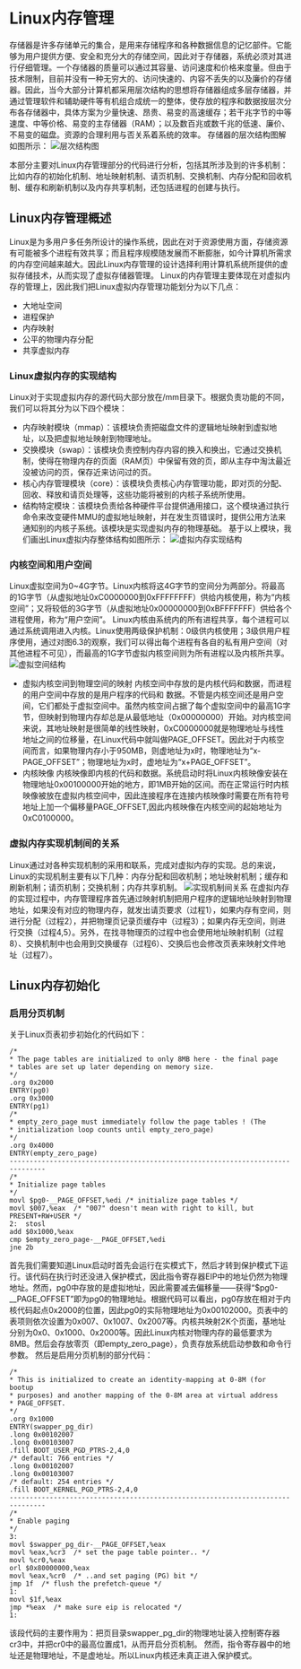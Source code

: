 ﻿# Linux内存管理
存储器是许多存储单元的集合，是用来存储程序和各种数据信息的记忆部件。它能够为用户提供方便、安全和充分大的存储空间，因此对于存储器，系统必须对其进行仔细管理。一个存储器的质量可以通过其容量、访问速度和价格来度量。但由于技术限制，目前并没有一种无穷大的、访问快速的、内容不丢失的以及廉价的存储器。因此，当今大部分计算机都采用层次结构的思想将存储器组成多层存储器，并通过管理软件和辅助硬件等有机组合成统一的整体，使存放的程序和数据按层次分布各存储器中，具体方案为少量快速、昂贵、易变的高速缓存；若干兆字节的中等速度、中等价格、易变的主存储器（RAM）；以及数百兆或数千兆的低速、廉价、不易变的磁盘。资源的合理利用与否关系着系统的效率。
存储器的层次结构图解如图所示：
![层次结构图](images/6_1.jpg)

本部分主要对Linux内存管理部分的代码进行分析，包括其所涉及到的许多机制：比如内存的初始化机制、地址映射机制、请页机制、交换机制、内存分配和回收机制、缓存和刷新机制以及内存共享机制，还包括进程的创建与执行。
## Linux内存管理概述
Linux是为多用户多任务所设计的操作系统，因此在对于资源使用方面，存储资源有可能被多个进程有效共享；而且程序规模随发展而不断膨胀，如今计算机所需求的内存空间越来越大。因此Linux内存管理的设计选择利用计算机系统所提供的虚拟存储技术，从而实现了虚拟存储器管理。
Linux的内存管理主要体现在对虚拟内存的管理上，因此我们把Linux虚拟内存管理功能划分为以下几点：
* 大地址空间
* 进程保护
* 内存映射
* 公平的物理内存分配
* 共享虚拟内存
### Linux虚拟内存的实现结构
Linux对于实现虚拟内存的源代码大部分放在/mm目录下。根据负责功能的不同，我们可以将其分为以下四个模块：
* 内存映射模块（mmap）：该模块负责把磁盘文件的逻辑地址映射到虚拟地址，以及把虚拟地址映射到物理地址。
* 交换模块（swap）：该模块负责控制内存内容的换入和换出，它通过交换机制，使得在物理内存的页面（RAM页）中保留有效的页，即从主存中淘汰最近没被访问的页，保存近来访问过的页。
* 核心内存管理模块（core）：该模块负责核心内存管理功能，即对页的分配、回收、释放和请页处理等，这些功能将被别的内核子系统所使用。
* 结构特定模块：该模块负责给各种硬件平台提供通用接口，这个模块通过执行命令来改变硬件MMU的虚拟地址映射，并在发生页错误时，提供公用方法来通知别的内核子系统。该模块是实现虚拟内存的物理基础。
基于以上模块，我们画出Linux虚拟内存整体结构如图所示：
![虚拟内存实现结构](images/6_2.jpg)
### 内核空间和用户空间
Linux虚拟空间为0~4G字节。Linux内核将这4G字节的空间分为两部分。将最高的1G字节（从虚拟地址0xC0000000到0xFFFFFFFF）供给内核使用，称为“内核空间”；又将较低的3G字节（从虚拟地址0x00000000到0xBFFFFFFF）供给各个进程使用，称为“用户空间”。
Linux内核由系统内的所有进程共享，每个进程可以通过系统调用进入内核。Linux使用两级保护机制：0级供内核使用；3级供用户程序使用，通过对图6.3的观察，我们可以得出每个进程有各自的私有用户空间（对其他进程不可见），而最高的1G字节虚拟内核空间则为所有进程以及内核所共享。
![虚拟空间结构](images/6_3.jpg)
* 虚拟内核空间到物理空间的映射
内核空间中存放的是内核代码和数据，而进程的用户空间中存放的是用户程序的代码和 数据。不管是内核空间还是用户空间，它们都处于虚拟空间中。虽然内核空间占据了每个虚拟空间中的最高1G字节，但映射到物理内存却总是从最低地址（0x00000000）开始。对内核空间来说，其地址映射是很简单的线性映射，0xC0000000就是物理地址与线性地址之间的位移量，在Linux代码中就叫做PAGE_OFFSET。因此对于内核空间而言，如果物理内存小于950MB，则虚地址为x时，物理地址为“x-PAGE_OFFSET”；物理地址为x时，虚地址为“x+PAGE_OFFSET”。
* 内核映像
内核映像即内核的代码和数据。系统启动时将Linux内核映像安装在物理地址0x00100000开始的地方，即1MB开始的区间。而在正常运行时内核映像被放在虚拟内核空间中，因此连接程序在连接内核映像时需要在所有符号地址上加一个偏移量PAGE_OFFSET,因此内核映像在内核空间的起始地址为0xC0100000。
### 虚拟内存实现机制间的关系
Linux通过对各种实现机制的采用和联系，完成对虚拟内存的实现。总的来说，Linux的实现机制主要有以下几种：内存分配和回收机制；地址映射机制；缓存和刷新机制；请页机制；交换机制；内存共享机制。
![实现机制间关系](images/6_4.jpg)
在虚拟内存的实现过程中，内存管理程序首先通过映射机制把用户程序的逻辑地址映射到物理地址，如果没有对应的物理内存，就发出请页要求（过程1），如果内存有空间，则进行分配（过程2），并把物理页记录页缓存中（过程3）；如果内存无空间，则进行交换（过程4,5）。另外，在找寻物理页的过程中也会使用地址映射机制（过程8）、交换机制中也会用到交换缓存（过程6）、交换后也会修改页表来映射文件地址（过程7）。
## Linux内存初始化
### 启用分页机制
关于Linux页表初步初始化的代码如下：
```
/*
* The page tables are initialized to only 8MB here - the final page
* tables are set up later depending on memory size.
*/
.org 0x2000
ENTRY(pg0)
.org 0x3000
ENTRY(pg1)
/*
* empty_zero_page must immediately follow the page tables ! (The
* initialization loop counts until empty_zero_page)
*/
.org 0x4000
ENTRY(empty_zero_page)
-------------------------------------------------------------------------------
/*
* Initialize page tables
*/
movl $pg0-__PAGE_OFFSET,%edi /* initialize page tables */
movl $007,%eax  /* "007" doesn't mean with right to kill, but
PRESENT+RW+USER */
2:  stosl
add $0x1000,%eax
cmp $empty_zero_page-__PAGE_OFFSET,%edi
jne 2b
```
首先我们需要知道Linux启动时首先会运行在实模式下，然后才转到保护模式下运行。该代码在执行时还没进入保护模式，因此指令寄存器EIP中的地址仍然为物理地址。然而，pg0中存放的是虚拟地址，因此需要减去偏移量——获得“$pg0-__PAGE_OFFSET”即为pg0的物理地址。根据代码可以看出，pg0存放在相对于内核代码起点0x2000的位置，因此pg0的实际物理地址为0x00102000。页表中的表项则依次设置为0x007、0x1007、0x2007等。内核共映射2K个页面，基地址分别为0x0、0x1000、0x2000等。因此Linux内核对物理内存的最低要求为8MB。然后会存放零页（即empty_zero_page），负责存放系统启动参数和命令行参数。
然后是启用分页机制的部分代码：
```
/*
* This is initialized to create an identity-mapping at 0-8M (for bootup
* purposes) and another mapping of the 0-8M area at virtual address
* PAGE_OFFSET.
*/
.org 0x1000
ENTRY(swapper_pg_dir)
.long 0x00102007
.long 0x00103007
.fill BOOT_USER_PGD_PTRS-2,4,0
/* default: 766 entries */
.long 0x00102007
.long 0x00103007
/* default: 254 entries */
.fill BOOT_KERNEL_PGD_PTRS-2,4,0
-------------------------------------------------------------------------------
/*
* Enable paging
*/
3:
movl $swapper_pg_dir-__PAGE_OFFSET,%eax
movl %eax,%cr3  /* set the page table pointer.. */
movl %cr0,%eax
orl $0x80000000,%eax
movl %eax,%cr0  /* ..and set paging (PG) bit */
jmp 1f  /* flush the prefetch-queue */
1:
movl $1f,%eax
jmp *%eax  /* make sure eip is relocated */
1:
```
该段代码的主要作用为：把页目录swapper_pg_dir的物理地址装入控制寄存器cr3中，并把cr0中的最高位置成1，从而开启分页机制。
然而，指令寄存器中的地址还是物理地址，不是虚地址。所以Linux内核还未真正进入保护模式。
